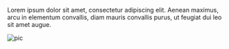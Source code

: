 Lorem ipsum dolor sit amet, consectetur adipiscing elit. Aenean maximus, arcu in elementum convallis, diam mauris convallis purus, ut feugiat dui leo sit amet augue.

![pic](http://img/piece1-cover.svg)


